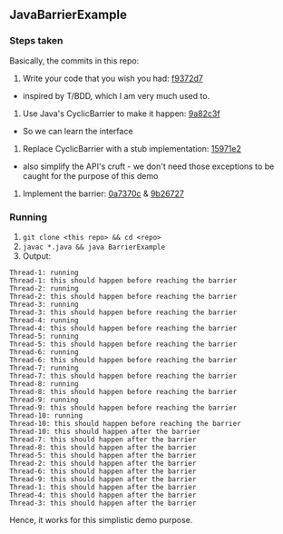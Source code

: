 ## JavaBarrierExample

### Steps taken
Basically, the  commits in this repo:

1. Write your code that you wish you had: [f9372d7](https://github.com/arnab/JavaBarrierExample/commit/f9372d7)
  * inspired by T/BDD, which I am very much used to.
1. Use Java's CyclicBarrier to make it happen: [9a82c3f](https://github.com/arnab/JavaBarrierExample/commit/9a82c3f)
  * So we can learn the interface
1. Replace CyclicBarrier with a stub implementation: [15971e2](https://github.com/arnab/JavaBarrierExample/commit/15971e2)
  * also simplify the API's cruft - we don't need those exceptions to be caught
  for the purpose of this demo
1. Implement the barrier: [0a7370c](https://github.com/arnab/JavaBarrierExample/commit/0a7370c) & [9b26727](https://github.com/arnab/JavaBarrierExample/commit/9b26727)

### Running
1. `git clone <this repo> && cd <repo>`
1. `javac *.java && java BarrierExample`
1. Output:

```
Thread-1: running
Thread-1: this should happen before reaching the barrier
Thread-2: running
Thread-2: this should happen before reaching the barrier
Thread-3: running
Thread-3: this should happen before reaching the barrier
Thread-4: running
Thread-4: this should happen before reaching the barrier
Thread-5: running
Thread-5: this should happen before reaching the barrier
Thread-6: running
Thread-6: this should happen before reaching the barrier
Thread-7: running
Thread-7: this should happen before reaching the barrier
Thread-8: running
Thread-8: this should happen before reaching the barrier
Thread-9: running
Thread-9: this should happen before reaching the barrier
Thread-10: running
Thread-10: this should happen before reaching the barrier
Thread-10: this should happen after the barrier
Thread-7: this should happen after the barrier
Thread-8: this should happen after the barrier
Thread-5: this should happen after the barrier
Thread-2: this should happen after the barrier
Thread-6: this should happen after the barrier
Thread-9: this should happen after the barrier
Thread-1: this should happen after the barrier
Thread-4: this should happen after the barrier
Thread-3: this should happen after the barrier
```

Hence, it works for this simplistic demo purpose.
